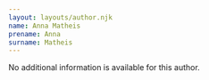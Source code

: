 ```yaml
---
layout: layouts/author.njk
name: Anna Matheis
prename: Anna
surname: Matheis
---
```

No additional information is available for this author.
